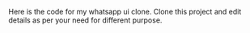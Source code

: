 Here is the code for my whatsapp ui clone.
Clone this project and edit details as per your need for different purpose.
